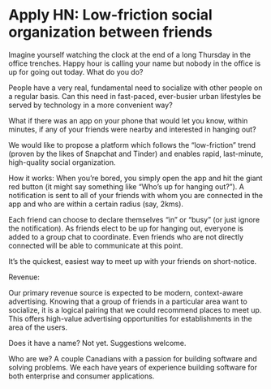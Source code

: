 # Apply HN: Low-friction social organization between friends

Imagine yourself watching the clock at the end of a long Thursday in the office trenches. Happy hour is calling your name but nobody in the office is up for going out today. What do you do?<p>People have a very real, fundamental need to socialize with other people on a regular basis. Can this need in fast-paced, ever-busier urban lifestyles be served by technology in a more convenient way?<p>What if there was an app on your phone that would let you know, within minutes, if any of your friends were nearby and interested in hanging out?<p>We would like to propose a platform which follows the “low-friction” trend (proven by the likes of Snapchat and Tinder) and enables rapid, last-minute, high-quality social organization.<p>How it works:
When you’re bored, you simply open the app and hit the giant red button (it might say something like “Who’s up for hanging out?”). A notification is sent to all of your friends with whom you are connected in the app and who are within a certain radius (say, 2kms).<p>Each friend can choose to declare themselves “in” or “busy” (or just ignore the notification). As friends elect to be up for hanging out, everyone is added to a group chat to coordinate. Even friends who are not directly connected will be able to communicate at this point.<p>It’s the quickest, easiest way to meet up with your friends on short-notice.<p>Revenue:<p>Our primary revenue source is expected to be modern, context-aware advertising. Knowing that a group of friends in a particular area want to socialize, it is a logical pairing that we could recommend places to meet up. This offers high-value advertising opportunities for establishments in the area of the users.<p>Does it have a name?
Not yet. Suggestions welcome.<p>Who are we?
A couple Canadians with a passion for building software and solving problems. We each have years of experience building software for both enterprise and consumer applications.

